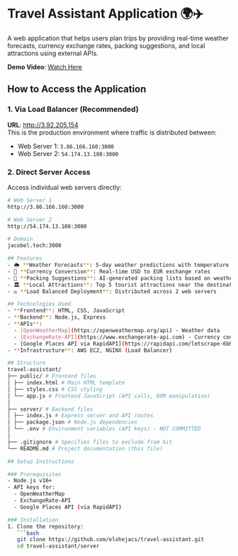 # Travel Assistant Application 🌍✈️

A web application that helps users plan trips by providing real-time weather forecasts, currency exchange rates, packing suggestions, and local attractions using external APIs.

**Demo Video**: [Watch Here](https://vimeo.com/1070587566/358b938515?ts=0&share=copy)

## How to Access the Application

### 1. Via Load Balancer (Recommended)
**URL**: http://3.92.205.154  
This is the production environment where traffic is distributed between:
- Web Server 1: `3.86.166.160:3000`
- Web Server 2: `54.174.13.108:3000`

### 2. Direct Server Access
Access individual web servers directly:
```bash
# Web Server 1
http://3.86.166.160:3000

# Web Server 2 
http://54.174.13.108:3000

# Domain
jacobel.tech:3000

## Features
- 🌦️ **Weather Forecasts**: 5-day weather predictions with temperature and conditions
- 💱 **Currency Conversion**: Real-time USD to EUR exchange rates
- 🧳 **Packing Suggestions**: AI-generated packing lists based on weather conditions
- 🏛️ **Local Attractions**: Top 5 tourist attractions near the destination
- ⚖️ **Load Balanced Deployment**: Distributed across 2 web servers

## Technologies Used
- **Frontend**: HTML, CSS, JavaScript
- **Backend**: Node.js, Express
- **APIs**:
  - [OpenWeatherMap](https://openweathermap.org/api) - Weather data
  - [ExchangeRate-API](https://www.exchangerate-api.com) - Currency conversion
  - [Google Places API via RapidAPI](https://rapidapi.com/letscrape-6bRBa3EguV/api/google-map-places-new-v2) - Local attractions
- **Infrastructure**: AWS EC2, NGINX (Load Balancer)

## Structure
travel-assistant/
├── public/ # Frontend files
│ ├── index.html # Main HTML template
│ ├── styles.css # CSS styling
│ └── app.js # Frontend JavaScript (API calls, DOM manipulation)
│
├── server/ # Backend files
│ ├── index.js # Express server and API routes
│ ├── package.json # Node.js dependencies
│ └── .env # Environment variables (API keys) - NOT COMMITTED
│
├── .gitignore # Specifies files to exclude from Git
└── README.md # Project documentation (this file)

## Setup Instructions

### Prerequisites
- Node.js v16+
- API keys for:
  - OpenWeatherMap
  - ExchangeRate-API
  - Google Places API (via RapidAPI)

### Installation
1. Clone the repository:
   ```bash
   git clone https://github.com/elohejacs/travel-assistant.git
   cd travel-assistant/server

